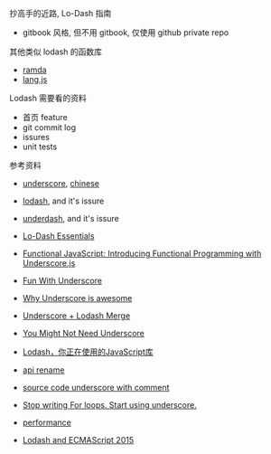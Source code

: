 抄高手的近路, Lo-Dash 指南

- gitbook 风格, 但不用 gitbook, 仅使用 github private repo

其他类似 lodash 的函数库

- [ramda](https://github.com/ramda/ramda)
- [lang.js](https://yui.github.io/yui2/docs/yui_2.3.0/docs/Lang.js.html)

Lodash 需要看的资料

- 首页 feature
- git commit log
- issures
- unit tests

参考资料

- [underscore](http://underscorejs.org/), [chinese](http://learningcn.com/underscore/)

- [lodash](https://lodash.com/), and it's issure

- [underdash](https://github.com/underdash/underdash), and it's issure

- [Lo-Dash Essentials](http://www.amazon.com/Lo-Dash-Essentials-Adam-Boduch-ebook/dp/B00SVBFBK4/)

- [Functional JavaScript: Introducing Functional Programming with Underscore.js](http://www.amazon.com/Functional-JavaScript-Introducing-Programming-Underscore-js-ebook/dp/B00D624AQO/ref=sr_1_1)

- [Fun With Underscore](http://juntao.gitbooks.io/fun-with-underscore/content/)

- [Why Underscore is awesome](http://www.codereadability.com/why-underscore-is-awesome/)

- [Underscore + Lodash Merge](https://github.com/jashkenas/underscore/issues/2182)

- [You Might Not Need Underscore](https://www.reindex.io/blog/you-might-not-need-underscore/)

- [Lodash，你正在使用的JavaScript库](http://www.infoq.com/cn/news/2015/03/lodash-utility-library)

- [api rename](https://github.com/jashkenas/underscore/issues/2061)

- [source code underscore with comment](http://underscorejs.org/docs/underscore.html)

- [Stop writing For loops. Start using underscore.](http://www.joelhooks.com/blog/2014/02/06/stop-writing-for-loops-start-using-underscorejs/)

- [performance](http://jsperf.com/lodash-underscore)

- [Lodash and ECMAScript 2015](https://blog.mariusschulz.com/2015/05/11/lodash-and-ecmascript-2015)
